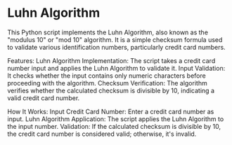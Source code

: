 <h1>Luhn Algorithm</h1>
This Python script implements the Luhn Algorithm, also known as the "modulus 10" or "mod 10" algorithm. It is a simple checksum formula used to validate various identification numbers, particularly credit card numbers.

Features:
Luhn Algorithm Implementation: The script takes a credit card number input and applies the Luhn Algorithm to validate it.
Input Validation: It checks whether the input contains only numeric characters before proceeding with the algorithm.
Checksum Verification: The algorithm verifies whether the calculated checksum is divisible by 10, indicating a valid credit card number.

How It Works:
Input Credit Card Number: Enter a credit card number as input.
Luhn Algorithm Application: The script applies the Luhn Algorithm to the input number.
Validation: If the calculated checksum is divisible by 10, the credit card number is considered valid; otherwise, it's invalid.
